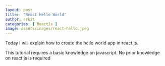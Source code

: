 ```yaml
---
layout: post
title:  "React Hello World"
author: arkit
categories: [ ReactJs ]
image: assets/images/react-hello.jpeg
---
```

Today I will explain how to create the hello world app in react js.    

This tutorial requires a basic knowledge on javascript. No prior knowledge on react js is required 

